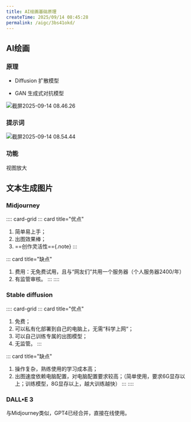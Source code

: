 ```yaml
---
title: AI绘画基础原理
createTime: 2025/09/14 08:45:28
permalink: /aigc/3bs41okd/
---
```

## AI绘画

### 原理

- Diffusion 扩散模型

- GAN 生成式对抗模型

![截屏2025-09-14 08.46.26](https://file.iglooblog.top/aigc/20250914084653210.png)

### 提示词

![截屏2025-09-14 08.54.44](https://file.iglooblog.top/aigc/20250914085515383.png)

### 功能

视图放大

## 文本生成图片

### Midjourney

:::: card-grid
::: card title="优点"
1. 简单易上手；
2. 出图效果棒；
3. ==创作灵活性=={.note}
:::

::: card title="缺点"
1. 费用：无免费试用，且与“网友们”共用一个服务器（个人服务器2400/年）
2. 有监管审核。
:::
::::

### Stable diffusion

:::: card-grid
::: card title="优点"
1. 免费；
2. 可以私有化部署到自己的电脑上，无需“科学上网“；
3. 可以自己训练专属的出图模型；
4. 无监管。
:::

::: card title="缺点"
1. 操作复杂，熟练使用的学习成本高；
2. 出图速度依赖电脑配置，对电脑配置要求较高；（简单使用，要求6G显存以上；训练模型，8G显存以上，越大训练越快）
:::
::::

### DALL•E 3

与Midjourney类似，GPT4已经合并，直接在线使用。
